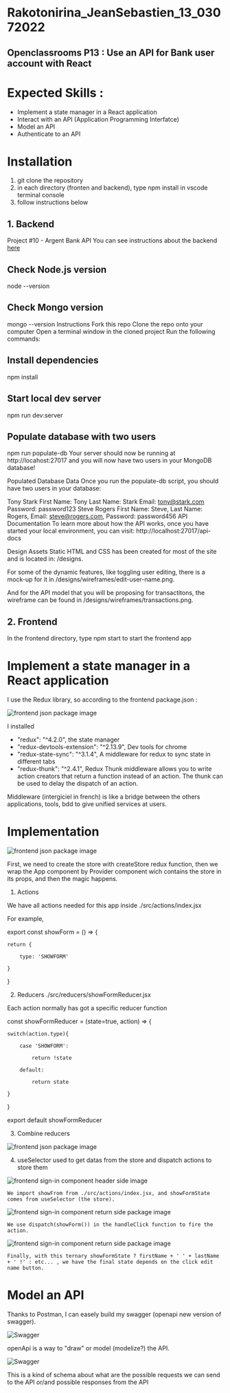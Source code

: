 # Rakotonirina_JeanSebastien_13_03072022
## Openclassrooms P13 : Use an API for Bank user account with React
# Expected Skills :
- Implement a state manager in a React application
- Interact with an API (Application Programming Interfatce)
- Model an API
- Authenticate to an API

# Installation
1. git clone the repository
2. in each directory (fronten and backend), type npm install in vscode terminal console
3. follow instructions below

## 1. Backend 
Project #10 - Argent Bank API
You can see instructions about the backend [here](https://github.com/OpenClassrooms-Student-Center/Project-10-Bank-API)

## Check Node.js version
node --version

## Check Mongo version
mongo --version
Instructions
Fork this repo
Clone the repo onto your computer
Open a terminal window in the cloned project
Run the following commands:
## Install dependencies
npm install

## Start local dev server
npm run dev:server

## Populate database with two users
npm run populate-db
Your server should now be running at http://locahost:27017 and you will now have two users in your MongoDB database!

Populated Database Data
Once you run the populate-db script, you should have two users in your database:

Tony Stark
First Name: Tony
Last Name: Stark
Email: tony@stark.com
Password: password123
Steve Rogers
First Name: Steve,
Last Name: Rogers,
Email: steve@rogers.com,
Password: password456
API Documentation
To learn more about how the API works, once you have started your local environment, you can visit: http://localhost:27017/api-docs

Design Assets
Static HTML and CSS has been created for most of the site and is located in: /designs.

For some of the dynamic features, like toggling user editing, there is a mock-up for it in /designs/wireframes/edit-user-name.png.

And for the API model that you will be proposing for transactitons, the wireframe can be found in /designs/wireframes/transactions.png.
## 2. Frontend
  In the frontend directory, type npm start to start the frontend app
  
# Implement a state manager in a React application
I use the Redux library, so according to the frontend package.json : 

  <div style="width:100%;margin:0 auto">
    <img src="./img/packageJson.PNG" alt="frontend json package image" />
  </div>
  
I installed 
   - "redux": "^4.2.0", the state manager
   - "redux-devtools-extension": "^2.13.9", Dev tools for chrome
   - "redux-state-sync": "^3.1.4", A middleware for redux to sync state in different tabs
   - "redux-thunk": "^2.4.1", Redux Thunk middleware allows you to write action creators that return a function instead of an action. The thunk can be used to delay the dispatch of an action.
    
 Middleware (intergiciel in french) is like a bridge between the others applications, tools, bdd to give unified services at users.
 
 # Implementation
   <div style="width:100%;margin:0 auto">
    <img src="./img/indexAtTheRootDir.PNG" alt="frontend json package image" />
  </div>

First, we need to create the store with createStore redux function, then we wrap the App component by Provider component wich contains the store in its props, and then the magic happens. 

1. Actions

We have all actions needed for this app inside ./src/actions/index.jsx

For example, 

export const showForm = () => {

    return {
    
        type: 'SHOWFORM'
        
    }
    
}

  2. Reducers ./src/reducers/showFormReducer.jsx

  Each action normally has got a specific reducer function

  const showFormReducer = (state=true, action) => {

    switch(action.type){
    
        case 'SHOWFORM':
        
            return !state 
            
        default:
        
            return state
            
    }
    
}

export default showFormReducer

  3. Combine reducers

   <div style="width:100%;margin:0 auto">
    <img src="./img/combineReducers.PNG" alt="frontend json package image" />
  </div>

  4. useSelector used to get datas from the store and dispatch actions to store them
   
   <div>
    <img src="./img/UserProfilePart1.PNG" alt="frontend sign-in component header side image" />
  </div>
  
    We import showFrom from ./src/actions/index.jsx, and showFormState comes from useSelector (the store).
  
  <div>
    <img src="./img/UserProfilePart2.PNG" alt="frontend sign-in component return side package image" />
  </div>
  
    We use dispatch(showForm()) in the handleClick function to fire the action.
    
  <div>
    <img src="./img/UserProfilePart3.PNG" alt="frontend sign-in component return side package image" />
  </div>
    
    Finally, with this ternary showFormState ? firstName + ' ' + lastName + ' !' : etc... , we have the final state depends on the click edit name button.

# Model an API

Thanks to Postman, I can easely build my swagger (openapi new version of swagger).

  <div>
    <img src="./img/postman.PNG" alt="Swagger" />
  </div>

openApi is a way to "draw" or model (modelize?) the API.

  <div>
    <img src="./img/openApi.png" alt="Swagger" />
  </div>

This is a kind of schema about what are the possible requests we can send to the API or/and possible responses from the API
